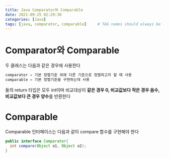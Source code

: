 ```yaml
---
title: Java Comparator와 Comparable
date: 2021-09-25 02:29:30
categories: [Java]
tags: [java, comparator, comparable]     # TAG names should always be lowercase
---
```


# Comparator와 Comparable
두 클래스는 다음과 같은 경우에 사용한다
```java
comparator = 기본 정렬기준 외에 다른 기준으로 정렬하고자 할 때 사용
comparable = 기본 정렬기준을 구현하는데 사용
```
둘의 return 타입은 모두 int이며 비교대상이 **같은 경우 0, 비교값보다 작은 경우 음수, 비교값보다 큰 경우 양수**를 반환한다

# Comparable
Comparable 인터페이스는 다음과 같이 compare 함수를 구현해야 한다
```java
public interface Comparator{
  int compare(Object o1, Object o2);
}
```
